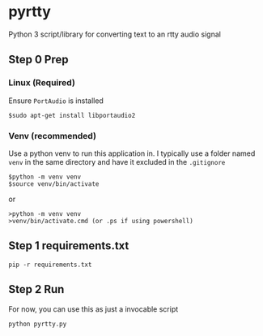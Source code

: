 # pyrtty
Python 3 script/library for converting text to an rtty audio signal

## Step 0 Prep

### Linux (Required)
Ensure `PortAudio` is installed
```
$sudo apt-get install libportaudio2
```

### Venv (recommended)

Use a python venv to run this application in. I typically use a folder named `venv` in the same directory and have it excluded in the `.gitignore`
```
$python -m venv venv
$source venv/bin/activate
```
or
```
>python -m venv venv
>venv/bin/activate.cmd (or .ps if using powershell)
```
## Step 1 requirements.txt
```
pip -r requirements.txt
```

## Step 2 Run
For now, you can use this as just a invocable script
```
python pyrtty.py
```